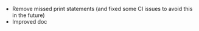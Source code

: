 - Remove missed print statements (and fixed some CI issues to avoid this in the future)
- Improved doc
